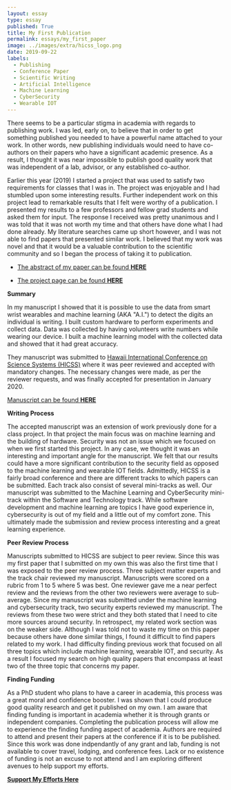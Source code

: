 ```yaml
---
layout: essay
type: essay
published: True
title: My First Publication
permalink: essays/my_first_paper
image: ../images/extra/hicss_logo.png
date: 2019-09-22
labels:
  - Publishing
  - Conference Paper
  - Scientific Writing
  - Artificial Intelligence
  - Machine Learning
  - CyberSecurity
  - Wearable IOT
---
```


There seems to be a particular stigma in academia with regards to publishing
work.  I was led, early on, to believe that in order to get something published
you needed to have a powerful name attached to your work.  In other words, new
publishing individuals would need to have co-authors on their papers who have a
significant academic presence.  As a result, I thought it was near impossible to
publish good quality work that was independent of a lab, advisor, or any
established co-author.

Earlier this year (2019) I started a project that was used to satisfy two
requirements for classes that I was in.  The project was enjoyable and I had
stumbled upon some interesting results.  Further independent work on this
project lead to remarkable results that I felt were worthy of a publication.  I
presented my results to a few professors and fellow grad students and asked them
for input.  The response I received was pretty unanimous
and I was told that it was not worth my time and that others have done what I had
done already.  My literature searches came up short however, and I was not able
to find papers that presented similar work.  I believed that my work was novel
and that it would be a valuable contribution to the scientific community and so
I began the process of taking it to publication.

* [The abstract of my paper can be found __HERE__](../project_extra/hicss_abstract)

* [The project page can be found __HERE__](../projects/handwriting_hicss)

__Summary__

In my manuscript I showed that it is possible to use the data from smart wrist
wearables and machine learning (AKA "A.I.") to detect the digits an individual
is writing.  I built custom hardware to perform experiments and collect data.
Data was collected by having volunteers write numbers while wearing our device.
I built a machine learning model with the collected data and showed that it had
great accuracy.

They manuscript was submitted to [Hawaii International Conference on Science
Systems (HICSS)](https://hicss.hawaii.edu) where it was peer reviewed and
accepted with mandatory changes.  The necessary changes were made, as per the
reviewer requests, and was finally accepted for presentation in January 2020.  

[Manuscript can be found __HERE__](http://hdl.handle.net/10125/64532)

__Writing Process__

The accepted manuscript was an extension of work previously done for a class
project.  In that project the main focus was on machine learning and the
building of hardware.  Security was not an issue which we focused on when we
first started this project.  In any case, we thought it was an interesting and
important angle for the manuscript.  We felt that our results could have a more
significant contribution to the security field as opposed to the machine learning
and wearable IOT fields.  Admittedly, HICSS is a fairly broad conference and
there are different tracks to which papers can be submitted.  Each track also
consist of several mini-tracks as well.  Our manuscript was submitted to the
Machine Learning and CyberSecurity mini-track within the Software and Technology
track.  While software development and machine learning are topics I have good
experience in, cybersecurity is out of my field and a little out of my comfort
zone.  This ultimately made the submission and review process interesting and a
great learning experience.  

__Peer Review Process__

Manuscripts submitted to HICSS are subject to peer review.  Since this was my
first paper that I submitted on my own this was also the first time that I was
exposed to the peer review process.  Three subject matter experts and the track
chair reviewed my manuscript.  Manuscripts were scored on a rubric from 1 to 5
where 5 was best.  One reviewer gave me a near perfect review and the reviews
from the other two reviewers were average to sub-average.  Since my manuscript
was submitted under the machine learning and cybersecurity track, two security
experts reviewed my manuscript.  The reviews from these two were strict and they
both stated that I need to cite more sources around security.  In retrospect, my
related work section was on the weaker side.  Although I was told not to waste
my time on this paper because others have done similar things, I found it
difficult to find papers related to my work.  I had difficulty finding previous
work that focused on all three topics which include machine learning, wearable
IOT, and security.  As a result I focused my search on high quality papers that
encompass at least two of the three topic that concerns my paper.   

<script async src="https://pagead2.googlesyndication.com/pagead/js/adsbygoogle.js"></script>
<ins class="adsbygoogle"
     style="display:block; text-align:center;"
     data-ad-layout="in-article"
     data-ad-format="fluid"
     data-ad-client="ca-pub-4379410432613892"
     data-ad-slot="8398952705"></ins>
<script>
     (adsbygoogle = window.adsbygoogle || []).push({});
</script>

<!--
Reviewers suggested potential papers to cite by providing direct URL links to
papers.  However, upon further investigation into these papers I discovered
that those suggested papers were written by the reviewers themselves.  This
made me feel uneasy because it felt like the reviewers were soliciting
citations which felt extremely unethical.  The mini-track chair stated, "that
although reviewer suggest articles to use, authors are not required to use them
if they do not pertain to the work at hand".  It felt like the mini-track chair
just stated that to account for instances where reviewers suggeste article for citation
whether for ethical or unethical reasons.  Since this was my first peer review
process I was unsure if this was a common occurrence.  The suggested articles did
not directly relate to my work however, I felt that if I did not include it the
reviewers may ultimately reject my paper upon second review.  I ultimately found
a way to work the reviewer suggested articles into my manuscript and
the manuscript was accepted.
-->

__Finding Funding__

As a PhD student who plans to have a career in academia, this process was a
great moral and confidence booster.  I was shown that I could produce good
quality research and get it published on my own.  I am aware that finding
funding is important in academia whether it is through grants or independent
companies.  Completing the publication process will allow me to experience the
finding funding aspect of academia.  Authors are required to attend and present
their papers at the conference if it is to be published.  Since this work was
done indpendantly of any grant and lab, funding is not available to cover
travel, lodging, and conference fees.  Lack or no existence of funding is not an
excuse to not attend and I am exploring different avenues to help support
my efforts.  

[__Support My Efforts Here__](https://www.gofundme.com/f/present-and-publish-my-first-scientific-paper?rcid=r01-156919193564-7cf71a2fcd054b2c&pc=ot_co_campmgmt_w)

<!--img class="ui tiny left circular floated image" src="../images/G0058272 (2).JPG"-->
<br>
